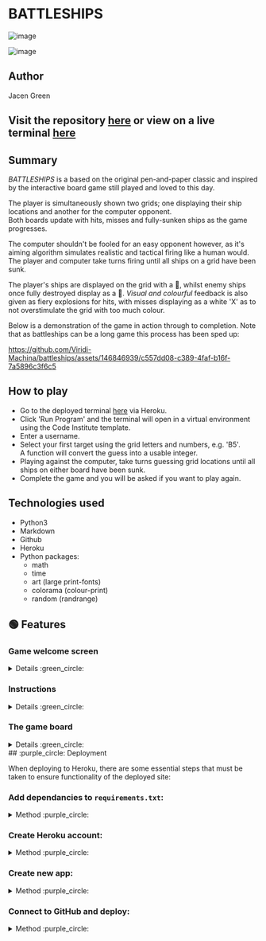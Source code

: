 # BATTLESHIPS
![image](https://github.com/Viridi-Machina/battleships/assets/146846939/b05960af-ba25-475e-a6e6-46e95b1d656d)

![image](https://github.com/Viridi-Machina/battleships/assets/146846939/098f8c7a-847c-494e-be9b-0d7110c2c262)

## Author
Jacen Green

## Visit the repository [here](https://github.com/Viridi-Machina/battleships) or view on a live terminal [here](https://battleships-v-a3fa1471e145.herokuapp.com/)

## Summary
*BATTLESHIPS* is a based on the original pen-and-paper classic and inspired by the interactive board game still played and loved to this day.

The player is simultaneously shown two grids; one displaying their ship locations and another for the computer opponent.<br>
Both boards update with hits, misses and fully-sunken ships as the game progresses. 

The computer shouldn't be fooled for an easy opponent however, as it's aiming algorithm simulates realistic and tactical firing like a human would. 
The player and computer take turns firing until all ships on a grid have been sunk.

The player's ships are displayed on the grid with a :large_blue_circle:, whilst enemy ships once fully destroyed display as a :red_circle:.
*Visual and colourful* feedback is also given as fiery explosions for hits, with misses displaying as a white 'X' as to not overstimulate the grid with too much colour.

Below is a demonstration of the game in action through to completion. Note that as battleships can be a long game this process has been sped up:

https://github.com/Viridi-Machina/battleships/assets/146846939/c557dd08-c389-4faf-b16f-7a5896c3f6c5

## How to play
- Go to the deployed terminal [here](https://battleships-v-a3fa1471e145.herokuapp.com/) via Heroku.
- Click 'Run Program' and the terminal will open in a virtual environment using the Code Institute template.
- Enter a username.
- Select your first target using the grid letters and numbers, e.g. 'B5'.<br>
  A function will convert the guess into a usable integer.
- Playing against the computer, take turns guessing grid locations until all ships on either board have been sunk.
- Complete the game and you will be asked if you want to play again.

## Technologies used
- Python3
- Markdown
- Github
- Heroku
- Python packages:
  - math
  - time
  - art (large print-fonts)
  - colorama (colour-print)
  - random (randrange)

## :green_circle: Features
### Game welcome screen
<details>
 <summary>Details :green_circle:</summary>
 
![image](https://github.com/Viridi-Machina/battleships/assets/146846939/56703510-b6a6-4669-be39-60c75f3b1060)

Using a combination of the 'colorama' and 'art' packages, as well as block strings, a colourful and bold welcome screen was produced.<br>
It was designed to be as engaging as possible given the limitations of the terminal environment.
</details>

### Instructions
<details>
 <summary>Details :green_circle:</summary>
 
![image](https://github.com/Viridi-Machina/battleships/assets/146846939/d1cf4c30-b5f1-4a7b-a6b5-819bb44a2012)

Using 'colorama', a simple instructions screen teaches the player how to play within the terminal.
</details>

### The game board
<details>
 <summary>Details :green_circle:</summary>
 
![image](https://github.com/Viridi-Machina/battleships/assets/146846939/b2d12a77-f295-486e-9647-bd29c3da5062)

The heart of the game. Perhaps the most time-consuming aspect of the game to complete.<br>
- The `display_grid()` function simultaneously creates two grids adjacent to one another.
- On every line that is printed, each grid element is assigned a grid value 11-110.<br>
  11-110 because each axis starts at 1, including the letter A.
- Each grid element is then checked against variables defined in and imported from another<br>
  Python file called `stats.py`. This effectively acts as a class for the player and<br>
  computer's respective ship co-ordinates, hits, misses etc.
- Every grid element is then assigned a unicode symbol depending on whether it is recorded<br>
  as a hit, miss or if a ship has been completely destroyed.
- The decorative elements - border and axes - are construced around the grid using another<br>
  imported file called `grid.py`, which acts as the library for all grid elements and<br>
  colour-changing variables.

 <details>
  <summary>display_grid() :mag:</summary>

  ![image](https://github.com/Viridi-Machina/battleships/assets/146846939/33cfc449-46b1-4918-a284-701c2cf15cda)
 </details>

 <details>
  <summary>stats.py :mag:</summary>

  ![image](https://github.com/Viridi-Machina/battleships/assets/146846939/e8e668f2-bf9f-43ae-93a9-18d50437cdf3)
 </details>

 <details>
  <summary>grid.py :mag:</summary>

  ![image](https://github.com/Viridi-Machina/battleships/assets/146846939/5a0070fe-63b0-4fa8-b813-bb26751e25fa)
 </details>
</details>
## :purple_circle: Deployment

When deploying to Heroku, there are some essential steps that must be taken to ensure functionality of the deployed site:

### Add dependancies to `requirements.txt`:
<details>
 <summary>Method :purple_circle:</summary>

- If any packages have been installed and used within a given project, then these need to be catalogued in a requirements.txt file.<br>
This can be done by entering the following command in the workspace terminal:

      pip3 freeze > requirements.txt
  If you are using VS Code you can the following command instead:

      py -m pip freeze > requirements.txt 
  Please note however that this method will pull all current dependancies in your project, *as well* as their respective dependancies as well.<br>
  It may be more ideal to manually populate your requirements.txt file as you have greater control such as version control.

  Commit these changes and push them to your Github repository.
</details>

### Create Heroku account:
<details>
 <summary>Method :purple_circle:</summary>

- First, you will need to visit the Heroku site and log in. If you do not have an account yet then click `Sign Up` and follow their instructions.

      https://id.heroku.com/login
    <details>
     <summary>Login Screen :mag:</summary>
 
  ![image](https://github.com/Viridi-Machina/battleships/assets/146846939/c9a0efb3-f071-411e-9eea-144d391bea06)
    </details>
    
- When logging in, as an added security measure you will need to use an authenticator app in tandem with the site so that you can proceed<br>
  to the dashboard. You will need to make sure you download the `Salesforce Authenticator` app from you respective mobile marketplace.

    <details>
     <summary>Authentication Screen :mag:</summary>
 
  ![image](https://github.com/Viridi-Machina/battleships/assets/146846939/5b99b35a-9bd6-434c-9caf-43a2620f7c70)
    </details>

- Finally you will arrive at the `Heroku Dashboard` where you will be able to deploy your app.
</details>

### Create new app:
<details>
 <summary>Method :purple_circle:</summary>

- From the dashboard you will be able to see your deployed projects. Click on `New`, then `Create new app`:
  <details>
    <summary>Dashboard :mag:</summary>
    
    ![image](https://github.com/Viridi-Machina/battleships/assets/146846939/d4468782-45f9-4c26-8369-1ddffee2b408)
  </details>

- Enter a unique `App name` and `Choose a region`, then click `Create app`.<br>
  Once created you navigate to the `Settings` menu.
  <details>
    <summary>App Dashboard :mag:</summary>

    ![image](https://github.com/Viridi-Machina/battleships/assets/146846939/fde9249a-f073-46af-aeff-ddf4b7d6aacf)
  </details>
  
- Within the `Settings` menu, navigate to `Config Vars` (Also known as *Environment Variables*).<br>
  This is where private and sensitive data, such as credentials and keys, will be stored for the project.
  <details>
    <summary>App Settings :mag:</summary>

    ![image](https://github.com/Viridi-Machina/battleships/assets/146846939/078e131f-0ec6-483f-9031-7049385cdad8)
  </details>

- If the project is dependant on a creds.json file, then this is where the data will be stored.
- Click `Reveal Config Vars`. Type in the first `KEY`: 'CREDS'.<br>
  For the `VALUE` paste in the contents of your creds.json file from the IDE that you are using.
- It is also important to set another KEY, VALUE pair as `PORT`, `8000` respectively<br>
  or the project may not properly deploy.
  <details>
    <summary>Config Vars :mag:</summary>
    
    ![image](https://github.com/Viridi-Machina/battleships/assets/146846939/0721287b-f32f-4b37-be16-ddcf1cfeb1c2)
  </details>

- Next, some `Buildpacks` will need to be added which will add further dependancies outisde of the project<br>
  which will allow the deployment to run in a virtual environment.
- First, click `Add buildpack` and select `python`. Then add `nodejs`. It is important that you do it in this order.<br>
  The ordering however can be changed afterwords by dragging their burger icons within the buildpacks list.
  <details>
    <summary>Buildpacks :mag:</summary>
 
    ![image](https://github.com/Viridi-Machina/battleships/assets/146846939/d7a30ca4-e36a-44eb-8e87-5626e84e7e25)
  </details>
</details>

### Connect to GitHub and deploy:
<details>
  <summary>Method :purple_circle:</summary>

  - Navigate to the `Deploy` menu. For `Deployment method` select GitHub. Finally, you can manually deploy the project.
    <details>
      <summary>Deploy Menu :mag:</summary>

    ![image](https://github.com/Viridi-Machina/battleships/assets/146846939/9081df0b-d551-40f2-b9c1-f770b9d4a5fb)
    </details>
</details>
